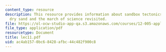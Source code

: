 ```yaml
---
content_type: resource
description: This resource provides information about sandbox tectonics - simple theory,
  dry sand and the march of science revisited.
file: https://ol-ocw-studio-app-qa.s3.amazonaws.com/courses/12-005-applications-of-continuum-mechanics-to-earth-atmospheric-and-planetary-sciences-spring-2006/ac4ab1570bc68428afbc44c482f900c8_lec11.pdf
file_type: application/pdf
resourcetype: Document
title: lec11.pdf
uid: ac4ab157-0bc6-8428-afbc-44c482f900c8
---
```

